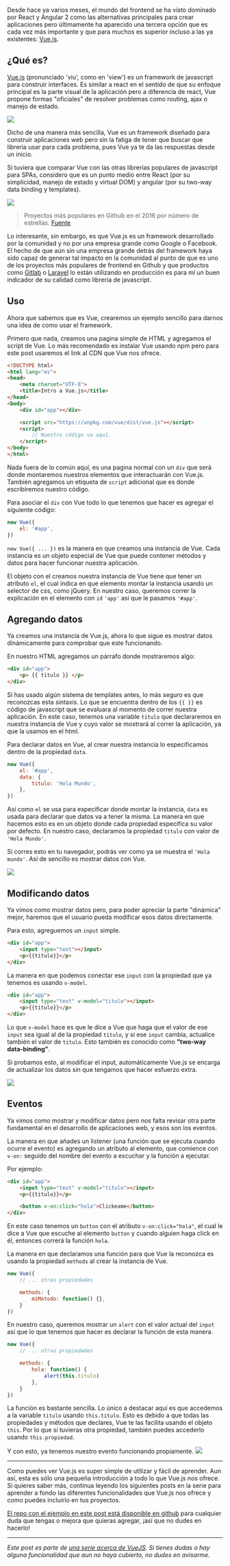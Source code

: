 Desde hace ya varios meses, el mundo del frontend se ha visto dominado por React y Angular 2 como las alternativas principales para crear aplicaciones pero últimamente ha aparecido una tercera opción que es cada vez más importante y que para muchos es superior incluso a las ya existentes: [Vue.js](https://vuejs.org/).


## ¿Qué es?
[Vue.js](https://vuejs.org/) (pronunciado 'viu', como en 'view') es un framework de javascript para construir interfaces. Es similar a react en el sentido de que su enfoque principal es la parte visual de la aplicación pero a diferencia de react, Vue propone formas "oficiales" de resolver problemas como routing, ajax o manejo de estado.


![](/content/images/2017/01/logo-1.png)

Dicho de una manera más sencilla, Vue es un framework diseñado para construir aplicaciones web pero sin la fatiga de tener que buscar que libreria usar para cada problema, pues Vue ya te da las respuestas desde un inicio.

Si tuviera que comparar Vue con las otras librerías populares de javascript para SPAs, considero que es un punto medio entre React (por su simplicidad, manejo de estado y virtual DOM) y angular (por su two-way data binding y templates).

![](/content/images/2017/01/Screen-Shot-2017-01-22-at-4.58.31-AM.png)
> Proyectos más populares en Github en el 2016 por número de estrellas. [Fuente](https://risingstars2016.js.org/)

Lo interesante, sin embargo, es que Vue.js es un framework desarrollado por la comunidad y no por una empresa grande como Google o Facebook. El hecho de que aún sin una empresa grande detrás del framework haya sido capaz de generar tal impacto en la comunidad al punto de que es uno de los proyectos más populares de frontend en Github y que productos como [Gitlab](https://about.gitlab.com/) o [Laravel](https://laravel.com/) lo están utilizando en producción es para mí un buen indicador de su calidad como librería de javascript.


## Uso
Ahora que sabemos que es Vue, crearemos un ejemplo sencillo para darnos una idea de como usar el framework.

Primero que nada, creamos una pagina simple de HTML y agregamos el script de Vue. Lo más recomendado es instalar Vue usando npm pero para este post usaremos el link al CDN que Vue nos ofrece.

```html
<!DOCTYPE html>
<html lang="es">
<head>
    <meta charset="UTF-8">
    <title>Intro a Vue.js</title>
</head>
<body>
    <div id="app"></div>

    <script src="https://unpkg.com/vue/dist/vue.js"></script>
    <script>
        // Nuestro código va aquí.
    </script>
</body>
</html>
```

Nada fuera de lo común aquí, es una pagina normal con un `div` que será donde montaremos nuestros elementos que interactuarán con Vue.js. También agregamos un etiqueta de `script` adicional que es donde escribiremos nuestro código.


Para asociar el `div` con Vue todo lo que tenemos que hacer es agregar el siguiente código:
```js
new Vue({
    el: '#app',
})
```

`new Vue({ ... })` es la manera en que creamos una instancia de Vue. Cada instancia es un objeto especial de Vue
que puede contener métodos y datos para hacer funcionar nuestra aplicación.

El objeto con el creamos nuestra instancia de Vue tiene que tener un atributo `el`, el cual indica en que elemento montar la instancia usando un selector de css, como jQuery. En nuestro caso, queremos correr la explicación en el elemento con `id` `'app'` así que le pasamos `'#app'`.


## Agregando datos
Ya creamos una instancia de Vue.js, ahora lo que sigue es mostrar datos dinámicamente para comprobar que este funcionando.

En nuestro HTML agregamos un párrafo donde mostraremos algo:

```html
<div id="app">
    <p> {{ titulo }} </p>
</div>
```

Si has usado algún sistema de templates antes, lo más seguro es que reconozcas esta sintaxis. Lo que se encuentra dentro de los `{{ }}` es código de javascript que se evaluara al momento de correr nuestra aplicación. En este caso, tenemos una variable `titulo` que declararemos en nuestra instancia de Vue y cuyo valor se mostrará al correr la aplicación, ya que la usamos en el html.

Para declarar datos en Vue, al crear nuestra instancia lo especificamos dentro de la propiedad `data`.
```js
new Vue({
    el: '#app',
    data: {
        titulo: 'Hola Mundo',
    },
})
```

Así como `el` se usa para especificar donde montar la instancia, `data` es usada para declarar que datos va a tener la misma. La manera en que hacemos esto es en un objeto donde cada propiedad especifica su valor por defecto. En nuestro caso, declaramos la propiedad `titulo` con valor de `'Hola Mundo'`.

Si corres esto en tu navegador, podrás ver como ya se muestra el `'Hola mundo'`. Así de sencillo es mostrar datos con Vue.

![](/content/images/2017/01/Screen-Shot-2017-01-07-at-4.43.35-PM.png)


## Modificando datos

Ya vimos como mostrar datos pero, para poder apreciar la parte "dinámica" mejor, haremos que el usuario pueda modificar esos datos directamente.

Para esto, agreguemos un `input` simple.
```html
<div id="app">
    <input type="text"></input>
    <p>{{titulo}}</p>
</div>
```

La manera en que podemos conectar ese `input` con la propiedad que ya tenemos es usando `v-model`.
```html
<div id="app">
    <input type="text" v-model="titulo"></input>
    <p>{{titulo}}</p>
</div>
```

Lo que `v-model` hace es que le dice a Vue que haga que el valor de ese `input` sea igual al de la propiedad `titulo`, y si ese `input` cambia, actualice también el valor de `titulo`. Esto también es conocido como **"two-way data-binding"**.

Si probamos esto, al modificar el input, automáticamente Vue.js se encarga de actualizar los datos sin que tengamos que  hacer esfuerzo extra.

![](/content/images/2017/01/2AGu7IHRTP.gif)



## Eventos

Ya vimos como mostrar y modificar datos pero nos falta revisar otra parte fundamental en el desarrollo de aplicaciones web, y esos son los eventos.

La manera en que añades un listener (una función que se ejecuta cuando ocurre el evento) es agregando un atributo al elemento, que comience con `v-on:` seguido del nombre del evento a escuchar y la función a ejecutar.

Por ejemplo:

```html
<div id="app">
    <input type="text" v-model="titulo"></input>
    <p>{{titulo}}</p>

    <button v-on:click="hola">Clickeame</button>
</div>
```

En este caso tenemos un `button` con el atributo `v-on:click="hola"`, el cual le dice a Vue que escuche al elemento `button` y cuando alguien haga click en él, entonces correrá la función `hola`.


La manera en que declaramos una función para que Vue la reconozca es usando la propiedad `methods` al crear la instancia de Vue.

```js
new Vue({
    // ... otras propiedades

    methods: {
        miMetodo: function() {},
    }
})
```

En nuestro caso, queremos mostrar un `alert` con el valor actual del `input` así que lo que tenemos que hacer es declarar la función de esta manera.

```js
new Vue({
    // ... otras propiedades

    methods: {
        hola: function() {
            alert(this.titulo)
        },
    }
})
```

La función es bastante sencilla. Lo único a destacar aquí es que accedemos a la variable `titulo` usando `this.titulo`. Esto es debido a que todas las propiedades y métodos que declares, Vue te las facilita usando el objeto `this`. Por lo que si tuvieras otra propiedad, también puedes accederlo usando `this.propiedad`.

Y con esto, ya tenemos nuestro evento funcionando propiamente.
![](/content/images/2017/01/tOPu9aSqaa.gif)

---

Como puedes ver Vue.js es super simple de utilizar y fácil de aprender. Aun así, esta es sólo una pequeña introducción a todo lo que Vue.js nos ofrece. Si quieres saber más, continua leyendo los siguientes posts en la serie para aprender a fondo las diferentes funcionalidades que Vue.js nos ofrece y como puedes incluirlo en tus proyectos.

[El repo con el ejemplo en este post está disponible en github](https://github.com/datyayu-xyz/vuejs-intro) para cualquier duda que tengas o mejora que quieras agregar, ¡así que no dudes en hacerlo!

---

*Este post es parte de [una serie acerca de VueJS](/tag/vue-js/). Si tienes dudas o hay alguna funcionalidad que aun no haya cubierto, no dudes en avisarme.*